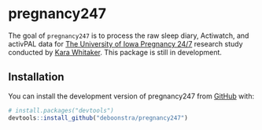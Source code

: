 
<!-- README.md is generated from README.Rmd. Please edit that file -->

# pregnancy247

<!-- badges: start -->
<!-- badges: end -->

The goal of `pregnancy247` is to process the raw sleep diary, Actiwatch,
and activPAL data for [The University of Iowa Pregnancy
24/7](https://clinicaltrials.uihealthcare.org/studies/pregnancy-247)
research study conducted by [Kara
Whitaker](https://clas.uiowa.edu/hhp/people/kara-m-whitaker). This
package is still in development.

## Installation

You can install the development version of pregnancy247 from
[GitHub](https://github.com/) with:

``` r
# install.packages("devtools")
devtools::install_github("deboonstra/pregnancy247")
```
